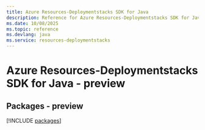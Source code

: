 ```yaml
---
title: Azure Resources-Deploymentstacks SDK for Java
description: Reference for Azure Resources-Deploymentstacks SDK for Java
ms.date: 10/08/2025
ms.topic: reference
ms.devlang: java
ms.service: resources-deploymentstacks
---
```

# Azure Resources-Deploymentstacks SDK for Java - preview
## Packages - preview
[!INCLUDE [packages](resources-deploymentstacks-index.md)]